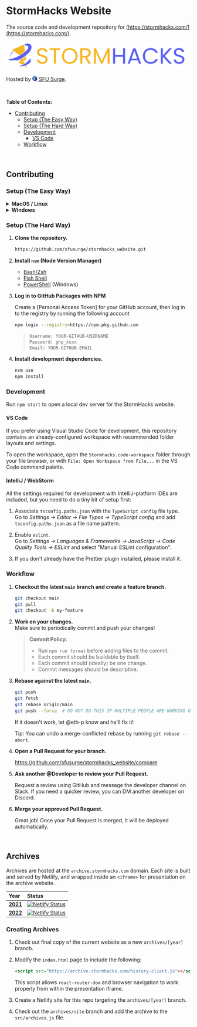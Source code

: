 # StormHacks Website

The source code and development repository for [https://stormhacks.com/](https://stormhacks.com/).

<img src=".github/assets/stormhacks.svg" alt="StormHacks Logo" />

Hosted by <a href="https://sfusurge.com/"><img src=".github/assets/surge.svg" height="16" style="height: 1em; line-height: 100%" /> SFU Surge</a>.

&nbsp;

**Table of Contents:**

- [Contributing](#contributing)
   - [Setup (The Easy Way)](#setup-the-easy-way)
   - [Setup (The Hard Way)](#setup-the-hard-way)
   - [Development](#development)
      - [VS Code](#vs-code)
   - [Workflow](#workflow)



&nbsp;

## Contributing

### Setup (The Easy Way)

<details><summary><b>MacOS / Linux</b></summary><div>

1. **Install nvm for Bash:** https://github.com/nvm-sh/nvm#installing-and-updating
2. **Run the start script.**
   ```bash
   ./start.sh
   ```

</div></details>

<details><summary><b>Windows</b></summary><div>

1. **Install PowerShell.**
2. **Install nvm for PowerShell:** https://github.com/aaronpowell/ps-nvm
3. **Run the start script.**
   ```bash
   .\start.ps1
   ```

</div></details>


### Setup (The Hard Way)

1. **Clone the repository.**  
   
   ```bash
   https://github.com/sfusurge/stormhacks_website.git
   ```
   
2. **Install `nvm` (Node Version Manager)**

   - [Bash/Zsh](https://github.com/nvm-sh/nvm)
   - [Fish Shell](https://github.com/jorgebucaran/nvm.fish)
   - [PowerShell](https://github.com/aaronpowell/ps-nvm) (Windows)

3. **Log in to GitHub Packages with NPM**

   Create a [Personal Access Token] for your GitHub account, then log in to the registry by running the following account

   ```bash
   npm login --registry=https://npm.pkg.github.com
   ```

   > ```
   > Username: YOUR-GITHUB-USERNAME 
   > Password: ghp_xxxx
   > Email: YOUR-GITHUB-EMAIL
   > ```

4. **Install development dependencies.**  
   
   ```bash
   nvm use
   npm install
   ```


### Development

Run `npm start` to open a local dev server for the StormHacks website.

#### VS Code

If you prefer using Visual Studio Code for development, this repository contains an already-configured workspace with recommended folder layouts and settings.

To open the workspace, open the `Stormhacks.code-workspace` folder through your file browser, or with `File: Open Workspace from File...` in the VS Code command palette.

#### IntelliJ / WebStorm

All the settings required for development with IntelliJ-platform IDEs are included, but you need to do a tiny bit of setup first:

1. Associate `tsconfig.paths.json` with the `TypeScript config` file type.  
   Go to *Settings -> Editor -> File Types -> TypeScript config* and add  `tsconfig.paths.json` as a file name pattern.

2. Enable `eslint`.  
   Go to *Settings -> Languages & Frameworks -> JavaScript -> Code Quality Tools -> ESLint* and select "Manual ESLint configuration".

3. If you don't already have the Prettier plugin installed, please install it.


### Workflow

1. **Checkout the latest `main` branch and create a feature branch.**
   
   ```bash
   git checkout main
   git pull
   git checkout -b my-feature
   ```
   
2. **Work on your changes.**  
   Make sure to periodically commit and push your changes!
   
   > **Commit Policy:**  
   > 
   > - Run `npm run format` before adding files to the commit.
   > - Each commit should be buildable by itself.
   > - Each commit should (ideally) be one change.
   > - Commit messages should be descriptive. 

3. **Rebase against the latest `main`.**  
   
   ```bash
   git push
   git fetch
   git rebase origin/main
   git push --force  # DO NOT DO THIS IF MULTIPLE PEOPLE ARE WORKING ON THE BRANCH
   ```
   
   If it doesn't work, let @eth-p know and he'll fix it!
   
   Tip: You can undo a merge-conflicted rebase by running `git rebase --abort`.

4. **Open a Pull Request for your branch.**
   
   https://github.com/sfusurge/stormhacks_website/compare
   
5. **Ask another @Developer to review your Pull Request.**

   Request a review using GitHub and message the developer channel on Slack. If you need a quicker review, you can DM another developer on Discord.
   
6. **Merge your approved Pull Request.**

   Great job! Once your Pull Request is merged, it will be deployed automatically.


&nbsp;


## Archives

Archives are hosted at the `archive.stormhacks.com` domain. Each site is built and served by Netlify, and wrapped inside an `<iframe>` for presentation on the archive website.

|Year|Status|
|:--|:--|
|**[2021](https://archive.stormhacks.com/2021/)**|[![Netlify Status](https://api.netlify.com/api/v1/badges/fc4b6043-e750-49f7-8508-227fce824f38/deploy-status)](https://app.netlify.com/sites/stormhacks-archive-2021-internal/deploys)|
|**[2022](https://archive.stormhacks.com/2022/)**|[![Netlify Status](https://api.netlify.com/api/v1/badges/1fbaa297-4792-494a-b6d0-aec23050bd07/deploy-status)](https://app.netlify.com/sites/stormhacks-archive-2022-internal/deploys)|

### Creating Archives

1. Check out final copy of the current website as a new `archives/[year]` branch.

2. Modify the `index.html` page to include the following:
   
   ```html
   <script src="https://archive.stormhacks.com/history-client.js"></script>
   ```
   
   This script allows `react-router-dom` and browser navigation to work properly from within the presentation iframe.

3. Create a Netlify site for this repo targeting the `archives/[year]` branch.

4. Check out the `archives/site` branch and add the archive to the `src/archives.js` file.
